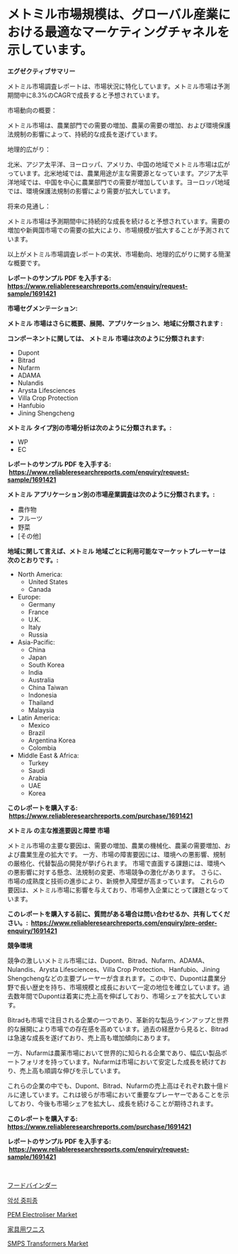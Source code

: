 <p><h1>メトミル市場規模は、グローバル産業における最適なマーケティングチャネルを示しています。</h1></p><p><strong>エグゼクティブサマリー</strong></p>
<p><p>メトミル市場調査レポートは、市場状況に特化しています。メトミル市場は予測期間中に8.3%のCAGRで成長すると予想されています。</p><p>市場動向の概要：</p><p>メトミル市場は、農業部門での需要の増加、農薬の需要の増加、および環境保護法規制の影響によって、持続的な成長を遂げています。</p><p>地理的広がり：</p><p>北米、アジア太平洋、ヨーロッパ、アメリカ、中国の地域でメトミル市場は広がっています。北米地域では、農業用途が主な需要源となっています。アジア太平洋地域では、中国を中心に農業部門での需要が増加しています。ヨーロッパ地域では、環境保護法規制の影響により需要が拡大しています。</p><p>将来の見通し：</p><p>メトミル市場は予測期間中に持続的な成長を続けると予想されています。需要の増加や新興国市場での需要の拡大により、市場規模が拡大することが予測されています。</p><p>以上がメトミル市場調査レポートの実状、市場動向、地理的広がりに関する簡潔な概要です。</p></p>
<p><strong>レポートのサンプル PDF を入手する: <a href="https://www.reliableresearchreports.com/enquiry/request-sample/1691421">https://www.reliableresearchreports.com/enquiry/request-sample/1691421</a></strong></p>
<p><strong>市場セグメンテーション:</strong></p>
<p><strong> メトミル 市場はさらに概要、展開、アプリケーション、地域に分類されます :</strong></p>
<p><strong>コンポーネントに関しては、 メトミル 市場は次のように分類されます: &nbsp;</strong></p>
<p><ul><li>Dupont</li><li>Bitrad</li><li>Nufarm</li><li>ADAMA</li><li>Nulandis</li><li>Arysta Lifesciences</li><li>Villa Crop Protection</li><li>Hanfubio</li><li>Jining Shengcheng</li></ul></p>
<p><strong> メトミル タイプ別の市場分析は次のように分類されます。:</strong></p>
<p><ul><li>WP</li><li>EC</li></ul></p>
<p><strong>レポートのサンプル PDF を入手する: &nbsp;<a href="https://www.reliableresearchreports.com/enquiry/request-sample/1691421">https://www.reliableresearchreports.com/enquiry/request-sample/1691421</a></strong></p>
<p><strong> メトミル アプリケーション別の市場産業調査は次のように分類されます。:</strong></p>
<p><ul><li>農作物</li><li>フルーツ</li><li>野菜</li><li>[その他]</li></ul></p>
<p><strong>地域に関して言えば、メトミル 地域ごとに利用可能なマーケットプレーヤーは次のとおりです。:</strong></p>
<p><ul>
    <li>
        North America:
        <ul>
            <li>United States</li>
            <li>Canada</li>
        </ul>
    </li>
    <li>
        Europe:
        <ul>
            <li>Germany</li>
            <li>France</li>
            <li>U.K.</li>
            <li>Italy</li>
            <li>Russia</li>
        </ul>
    </li>
    <li>
        Asia-Pacific:
        <ul>
            <li>China</li>
            <li>Japan</li>
            <li>South Korea</li>
            <li>India</li>
            <li>Australia</li>
            <li>China Taiwan</li>
            <li>Indonesia</li>
            <li>Thailand</li>
            <li>Malaysia</li>
        </ul>
    </li>
    <li>
        Latin America:
        <ul>
            <li>Mexico</li>
            <li>Brazil</li>
            <li>Argentina Korea</li>
            <li>Colombia</li>
        </ul>
    </li>
    <li>
        Middle East & Africa:
        <ul>
            <li>Turkey</li>
            <li>Saudi</li>
            <li>Arabia</li>
            <li>UAE</li>
            <li>Korea</li>
        </ul>
    </li>
    </ul></p>
<p><strong>このレポートを購入する: &nbsp;<a href="https://www.reliableresearchreports.com/purchase/1691421">https://www.reliableresearchreports.com/purchase/1691421</a></strong></p>
<p><strong>メトミル の主な推進要因と障壁 市場</strong></p>
<p><p>メトミル市場の主要な要因は、需要の増加、農業の機械化、農薬の需要増加、および農業生産の拡大です。 一方、市場の障害要因には、環境への悪影響、規制の厳格化、代替製品の開発が挙げられます。 市場で直面する課題には、環境への悪影響に対する懸念、法規制の変更、市場競争の激化があります。 さらに、市場の成熟度と技術の進歩により、新規参入障壁が高まっています。 これらの要因は、メトミル市場に影響を与えており、市場参入企業にとって課題となっています。</p></p>
<p><strong>このレポートを購入する前に、質問がある場合は問い合わせるか、共有してください。:&nbsp; <a href="https://www.reliableresearchreports.com/enquiry/pre-order-enquiry/1691421">https://www.reliableresearchreports.com/enquiry/pre-order-enquiry/1691421</a></strong></p>
<p><strong>競争環境</strong></p>
<p><p>競争の激しいメトミル市場には、Dupont、Bitrad、Nufarm、ADAMA、Nulandis、Arysta Lifesciences、Villa Crop Protection、Hanfubio、Jining Shengchengなどの主要プレーヤーが含まれます。この中で、Dupontは農業分野で長い歴史を持ち、市場規模と成長において一定の地位を確立しています。過去数年間でDupontは着実に売上高を伸ばしており、市場シェアを拡大しています。</p><p>Bitradも市場で注目される企業の一つであり、革新的な製品ラインアップと世界的な展開により市場での存在感を高めています。過去の経歴から見ると、Bitradは急速な成長を遂げており、売上高も増加傾向にあります。</p><p>一方、Nufarmは農薬市場において世界的に知られる企業であり、幅広い製品ポートフォリオを持っています。Nufarmは市場において安定した成長を続けており、売上高も順調な伸びを示しています。</p><p>これらの企業の中でも、Dupont、Bitrad、Nufarmの売上高はそれぞれ数十億ドルに達しています。これは彼らが市場において重要なプレーヤーであることを示しており、今後も市場シェアを拡大し、成長を続けることが期待されます。</p></p>
<p><strong>このレポートを購入する: &nbsp; <a href="https://www.reliableresearchreports.com/purchase/1691421">https://www.reliableresearchreports.com/purchase/1691421</a></strong></p>
<p><strong>レポートのサンプル PDF を入手する: &nbsp;<a href="https://www.reliableresearchreports.com/enquiry/request-sample/1691421">https://www.reliableresearchreports.com/enquiry/request-sample/1691421</a></strong><strong></strong></p>
<p>&nbsp;</p>
<p><p><a href="https://medium.com/@alicequigley2023/%E9%A3%9F%E5%93%81%E3%83%90%E3%82%A4%E3%83%B3%E3%83%80%E3%83%BC%E5%B8%82%E5%A0%B4%E3%81%AF-2021%E5%B9%B4%E3%81%BE%E3%81%A7%E3%81%AE%E5%B8%82%E5%A0%B4%E3%82%B7%E3%82%A7%E3%82%A2-%E3%82%B5%E3%82%A4%E3%82%BA-%E3%81%8A%E3%82%88%E3%81%B3%E4%BA%88%E6%B8%AC%E3%82%92%E9%87%8D%E7%82%B9%E3%81%AB%E7%BD%AE%E3%81%84%E3%81%A6%E3%81%84%E3%81%BE%E3%81%99-6ba65a67458f">フードバインダー</a></p><p><a href="https://github.com/FelipeGrrady654556/Market-Research-Report-List-1/blob/main/10062545868.md">악성 중피종</a></p><p><a href="https://issuu.com/reportprime-2/docs/pem-electroliser-market-size-2030.pptx">PEM Electroliser Market</a></p><p><a href="https://github.com/cnnriuez22368/Market-Research-Report-List-1/blob/main/32892197206.md">家具用ワニス</a></p><p><a href="https://view.publitas.com/reportprime-1/smps-transformers-market-research-report-reveals-the-latest-trends-and-opportunities-of-this-market-for-period-from-2024-2031/">SMPS Transformers Market</a></p></p>
